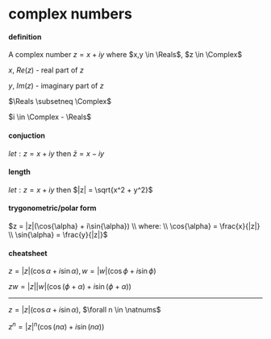 # complex numbers

#### definition

A complex number $z=x+iy$ where $x,y \in \Reals$, $z \in \Complex$

$x$, $Re(z)$ - real part of $z$

$y$, $Im(z)$ - imaginary part of $z$

$\Reals \subsetneq \Complex$

$i \in \Complex - \Reals$

#### conjuction

$let: z = x + iy$ then $\bar{z} = x - iy$

#### length

$let: z = x + iy$ then $|z| = \sqrt{x^2 + y^2}$

#### trygonometric/polar form

$z = |z|(\cos{\alpha} + i\sin{\alpha})
\\
where:
\\
\cos{\alpha} = \frac{x}{|z|}
\\
\sin{\alpha} = \frac{y}{|z|}$

#### cheatsheet

$z = |z|(\cos{\alpha} + i\sin{\alpha}), w = |w|(\cos{\phi} + i\sin{\phi})$

$zw = |z||w|(\cos(\phi + \alpha) + i\sin(\phi + \alpha))$

---

$z = |z|(\cos{\alpha} + i\sin{\alpha})$, $\forall n \in \natnums$

$z^n = |z|^n(\cos(n\alpha) + i\sin(n\alpha))$
